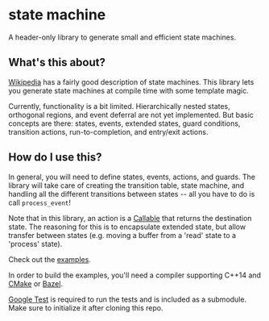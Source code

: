# state machine
A header-only library to generate small and efficient state machines.

## What's this about?
[Wikipedia](https://en.wikipedia.org/wiki/UML_state_machine) has a fairly good
description of state machines. This library lets you generate state machines at
compile time with some template magic.

Currently, functionality is a bit limited. Hierarchically nested states,
orthogonal regions, and event deferral are not yet implemented. But basic
concepts are there: states, events, extended states, guard conditions,
transition actions, run-to-completion, and entry/exit actions.

## How do I use this?
In general, you will need to define states, events, actions, and guards.
The library will take care of creating the transition table, state machine, and
handling all the different transitions between states -- all you have to do is
call `process_event`!

Note that in this library, an action is a
[Callable](https://en.cppreference.com/w/cpp/named_req/Callable) that returns
the destination state. The reasoning for this is to encapsulate extended state,
but allow transfer between states (e.g. moving a buffer from a 'read' state to a
'process' state).

Check out the [examples](./examples).

In order to build the examples, you'll need a compiler supporting C++14 and
[CMake](https://cmake.org/) or [Bazel](https://bazel.build/).

[Google Test](https://github.com/google/googletest) is required to run the
tests and is included as a submodule. Make sure to initialize it after cloning
this repo.

